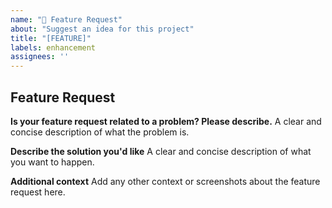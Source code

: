 ```yaml
---
name: "🚀 Feature Request"
about: "Suggest an idea for this project"
title: "[FEATURE]"
labels: enhancement
assignees: ''
---
```


## Feature Request
**Is your feature request related to a problem? Please describe.**
A clear and concise description of what the problem is.

**Describe the solution you'd like**
A clear and concise description of what you want to happen.

**Additional context**
Add any other context or screenshots about the feature request here.
